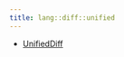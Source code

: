 ```yaml
---
title: lang::diff::unified
---
```



* [UnifiedDiff](../../../../Library/lang/diff/unified/UnifiedDiff.md)